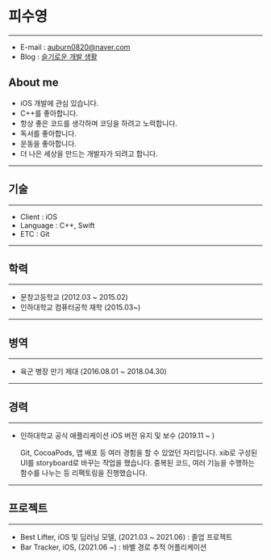 # 피수영

---

- E-mail : auburn0820@naver.com
- Blog : [슬기로운 개발 생활](https://blog.naver.com/auburn0820)

## About me


- iOS 개발에 관심 있습니다.
- C++를 좋아합니다.
- 항상 좋은 코드를 생각하며 코딩을 하려고 노력합니다.
- 독서를 좋아합니다.
- 운동을 좋아합니다.
- 더 나은 세상을 만드는 개발자가 되려고 합니다.

---

## 기술

---

- Client : iOS
- Language : C++, Swift
- ETC : Git

---

## 학력

---

- 문창고등학교 (2012.03 ~ 2015.02)
- 인하대학교 컴퓨터공학 재학 (2015.03~)

---

## 병역

---

- 육군 병장 만기 제대 (2016.08.01 ~ 2018.04.30)

---

## 경력

---

- 인하대학교 공식 애플리케이션 iOS 버전 유지 및 보수 (2019.11 ~ )

    Git, CocoaPods, 앱 배포 등 여러 경험을 할 수 있었던 자리입니다. xib로 구성된 UI를 storyboard로 바꾸는 작업을 했습니다. 중복된 코드, 여러 기능을 수행하는 함수를 나누는 등 리팩토링을 진행했습니다.

---

## 프로젝트

---

- Best Lifter, iOS 및 딥러닝 모델, (2021.03 ~ 2021.06) : 졸업 프로젝트
- Bar Tracker, iOS, (2021.06 ~) : 바벨 경로 추적 어플리케이션
